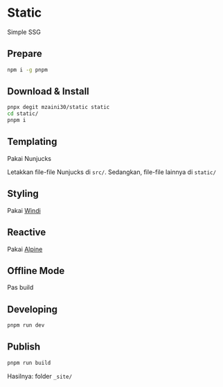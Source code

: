 # Static

Simple SSG

## Prepare

```bash
npm i -g pnpm
```

## Download & Install

```bash
pnpx degit mzaini30/static static
cd static/
pnpm i
```

## Templating

Pakai Nunjucks

Letakkan file-file Nunjucks di `src/`. Sedangkan, file-file lainnya di `static/`

## Styling

Pakai [Windi](https://windicss.org/)

## Reactive

Pakai [Alpine](https://github.com/alpinejs/alpine)

## Offline Mode

Pas build

## Developing

```bash
pnpm run dev
```

## Publish

```bash
pnpm run build
```

Hasilnya: folder `_site/`

